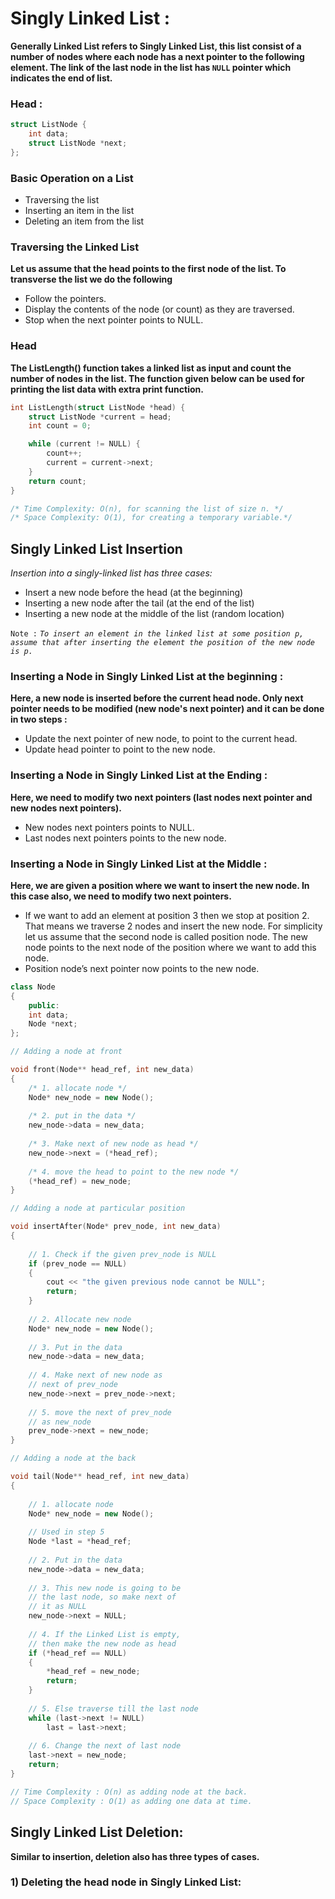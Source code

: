 # Singly Linked List :

**Generally Linked List refers to Singly Linked List, this list consist of a number of nodes where each node has a next pointer to the following element. The link of the last node in the list has `NULL` pointer which indicates the end of list.**

### Head :

```cpp
struct ListNode {
    int data;
    struct ListNode *next;
};
```

### Basic Operation on a List
* Traversing the list
* Inserting an item in the list
* Deleting an item from the list

### Traversing the Linked List

**Let us assume that the head points to the first node of the list. To transverse the list we do the following**

* Follow the pointers.
* Display the contents of the node (or count) as they are traversed.
* Stop when the next pointer points to NULL.

### Head

**The ListLength() function takes a linked list as input and count the number of nodes in the list. The function given below can be used for printing the list data with extra print function.**

```cpp
int ListLength(struct ListNode *head) {
    struct ListNode *current = head;
    int count = 0;

    while (current != NULL) {
        count++;
        current = current->next;
    }
    return count;
}

/* Time Complexity: O(n), for scanning the list of size n. */
/* Space Complexity: O(1), for creating a temporary variable.*/
```

## Singly Linked List Insertion 

*Insertion into a singly-linked list has three cases:*
* Insert a new node before the head (at the beginning)
* Inserting a new node after the tail (at the end of the list)
* Inserting a new node at the middle of the list (random location)

`Note :` *`To insert an element in the linked list at some position p, assume that after inserting the element the position of the new node is p.`*

### Inserting a Node in Singly Linked List at the beginning :

**Here, a new node is inserted before the current head node. Only next pointer needs to be modified (new node's next pointer) and it can be done in two steps :**
* Update the next pointer of new node, to point to the current head.
* Update head pointer to point to the new node.

### Inserting a Node in Singly Linked List at the Ending :

**Here, we need to modify two next pointers (last nodes next pointer and new nodes next pointers).**
* New nodes next pointers points to NULL.
* Last nodes next pointers points to the new node.

### Inserting a Node in Singly Linked List at the Middle :

**Here, we are given a position where we want to insert the new node. In this case also, we need to modify two next pointers.**

* If we want to add an element at position 3 then we stop at position 2. That means we traverse 2 nodes and insert the new node. For simplicity let us assume that the second node is called position node. The new node points to the next node of the position where we want to add this node.
* Position node’s next pointer now points to the new node.

```cpp
class Node 
{ 
    public:
    int data; 
    Node *next; 
}; 

// Adding a node at front

void front(Node** head_ref, int new_data) 
{ 
    /* 1. allocate node */
    Node* new_node = new Node(); 
  
    /* 2. put in the data */
    new_node->data = new_data; 
  
    /* 3. Make next of new node as head */
    new_node->next = (*head_ref); 
  
    /* 4. move the head to point to the new node */
    (*head_ref) = new_node; 
}

// Adding a node at particular position

void insertAfter(Node* prev_node, int new_data)  
{
    
    // 1. Check if the given prev_node is NULL 
    if (prev_node == NULL)  
    {  
        cout << "the given previous node cannot be NULL";  
        return;  
    } 
    
    // 2. Allocate new node
    Node* new_node = new Node(); 
    
    // 3. Put in the data 
    new_node->data = new_data;  
    
    // 4. Make next of new node as 
    // next of prev_node 
    new_node->next = prev_node->next;  
    
    // 5. move the next of prev_node
    // as new_node 
    prev_node->next = new_node;  
} 

// Adding a node at the back

void tail(Node** head_ref, int new_data)  
{  
    
    // 1. allocate node 
    Node* new_node = new Node(); 
    
    // Used in step 5 
    Node *last = *head_ref; 
    
    // 2. Put in the data 
    new_node->data = new_data;  
    
    // 3. This new node is going to be  
    // the last node, so make next of  
    // it as NULL
    new_node->next = NULL;  
    
    // 4. If the Linked List is empty, 
    // then make the new node as head 
    if (*head_ref == NULL)  
    {  
        *head_ref = new_node;  
        return;  
    }  
    
    // 5. Else traverse till the last node 
    while (last->next != NULL)  
        last = last->next;  
    
    // 6. Change the next of last node 
    last->next = new_node;  
    return;  
}

// Time Complexity : O(n) as adding node at the back.
// Space Complexity : O(1) as adding one data at time.
```

## Singly Linked List Deletion:

**Similar to insertion, deletion also has three types of cases.**

### 1) Deleting the head node in Singly Linked List: 
